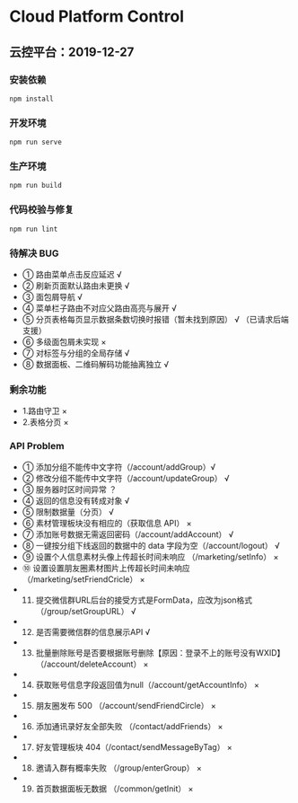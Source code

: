 # Cloud Platform Control

## 云控平台：2019-12-27

### 安装依赖

```install
npm install
```

### 开发环境

```serve
npm run serve
```

### 生产环境

```build
npm run build
```

### 代码校验与修复

```lint
npm run lint
```

### 待解决 BUG

- ① 路由菜单点击反应延迟 √
- ② 刷新页面默认路由未更换 √
- ③ 面包屑导航 √
- ④ 菜单栏子路由不对应父路由高亮与展开 √
- ⑤ 分页表格每页显示数据条数切换时报错（暂未找到原因） √ （已请求后端支援）
- ⑥ 多级面包屑未实现 ×
- ⑦ 对标签与分组的全局存储 √
- ⑧ 数据面板、二维码解码功能抽离独立 √

### 剩余功能

- 1.路由守卫 ×
- 2.表格分页 ×

### API Problem

- ① 添加分组不能传中文字符（/account/addGroup）√
- ② 修改分组不能传中文字符（/account/updateGroup） √
- ③ 服务器时区时间异常 ？
- ④ 返回的信息没有转成对象 √
- ⑤ 限制数据量（分页） √
- ⑥ 素材管理板块没有相应的（获取信息 API） ×
- ⑦ 添加账号数据无需返回密码（/account/addAccount） √
- ⑧ 一键按分组下线返回的数据中的 data 字段为空（/account/logout） √
- ⑨ 设置个人信息素材头像上传超长时间未响应 （/marketing/setInfo） ×
- ⑩ 设置设置朋友圈素材图片上传超长时间未响应 （/marketing/setFriendCricle） ×
- 11. 提交微信群URL后台的接受方式是FormData，应改为json格式（/group/setGroupURL） √
- 12. 是否需要微信群的信息展示API √
- 13. 批量删除账号是否要根据账号删除【原因：登录不上的账号没有WXID】 （/account/deleteAccount） ×
- 14. 获取账号信息字段返回值为null（/account/getAccountInfo） ×
- 15. 朋友圈发布 500 （/account/sendFriendCircle） ×
- 16. 添加通讯录好友全部失败 （/contact/addFriends） ×
- 17. 好友管理板块 404（/contact/sendMessageByTag） ×
- 18. 邀请入群有概率失败 （/group/enterGroup） ×
- 19. 首页数据面板无数据 （/common/getInit） ×